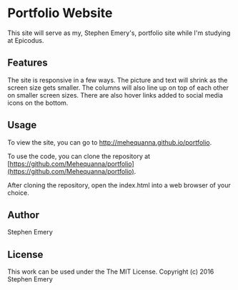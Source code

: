 # Portfolio Website
This site will serve as my, Stephen Emery's, portfolio site while I'm studying at Epicodus.

## Features
The site is responsive in a few ways. The picture and text will shrink as the screen size gets smaller. The columns will also line up on top of each other on smaller screen sizes. There are also hover links added to social media icons on the bottom.

## Usage
To view the site, you can go to http://mehequanna.github.io/portfolio.

To use the code, you can clone the repository at [https://github.com/Mehequanna/portfolio](https://github.com/Mehequanna/portfolio).

After cloning the repository, open the index.html into a web browser of your choice.


## Author
Stephen Emery

## License
This work can be used under the The MIT License.
Copyright (c) 2016 Stephen Emery
